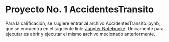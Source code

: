 # Proyecto No. 1 AccidentesTransito

Para la calificación, se sugiere entrar al archivo AccidentesTransito.ipynb, que se encuentra en el siguiente link: [Jupyter Notebooke](https://github.com/MaaarcosG/AccidentesTransito/blob/master/AccidentesTransito.ipynb). Unicamente para ejecutar es abrir y ejecutar el mismo archivo mecionado anteriormente.
